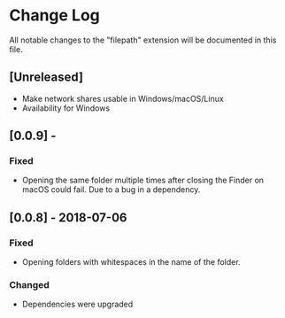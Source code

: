 # Change Log
All notable changes to the "filepath" extension will be documented in this file.

## [Unreleased]

- Make network shares usable in Windows/macOS/Linux
- Availability for Windows

## [0.0.9] -

### Fixed

- Opening the same folder multiple times after closing the Finder on macOS could fail. Due to a bug in a dependency.

## [0.0.8] - 2018-07-06

### Fixed

- Opening folders with whitespaces in the name of the folder.

### Changed

- Dependencies were upgraded